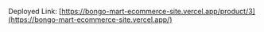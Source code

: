Deployed Link: [https://bongo-mart-ecommerce-site.vercel.app/product/3](https://bongo-mart-ecommerce-site.vercel.app/)
